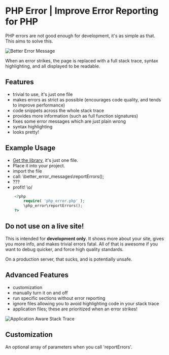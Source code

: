 PHP Error | Improve Error Reporting for PHP
===========================================

PHP errors are not good enough for development, it's as simple as that. This aims to solve this.

![Better Error Message](http://i.imgur.com/1G77I.png)

When an error strikes, the page is replaced with a full stack trace, syntax highlighting, and all displayed to be readable.

Features
--------
 * trivial to use, it's just one file
 * makes errors as strict as possible (encourages code quality, and tends to improve performance)
 * code snippets across the whole stack trace
 * provides more information (such as full function signatures)
 * fixes some error messages which are just plain wrong
 * syntax highlighting
 * looks pretty!

Example Usage
-------------

 * [Get the library](https://github.com/JosephLenton/PHP-Error/blob/master/src/php_error.php), it's just one file.
 * Place it into your project.
 * import the file
 * call: \better_error_messages\reportErrors();
 * ???
 * profit! \o/

```php
	<?php
		require( 'php_error.php' );
		\php_error\reportErrors();
	?>
```

Do not use on a live site!
--------------------------

This is intended for __development only__. It shows more about your site, gives you more info, and makes trivial errors fatal.
All of that is awesome if you want to debug quicker, and force high quality standards.

On a production server, that sucks, and is potentially unsafe.

Advanced Features
-----------------

 * customization
 * manually turn it on and off
 * run specific sections without error reporting
 * ignore files allowing you to avoid highlighting code in your stack trace
 * application files; these are prioritized when an error strikes!
 
![Application Aware Stack Trace](http://i.imgur.com/qdwnb.png)

Customization
-------------

An optional array of parameters when you call 'reportErrors'.